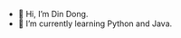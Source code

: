 - 👋 Hi, I’m Din Dong.
- 🌱 I’m currently learning Python and Java.

<!---
dindong-cat/dindong-cat is a ✨ special ✨ repository because its `README.md` (this file) appears on your GitHub profile.
You can click the Preview link to take a look at your changes.
--->
